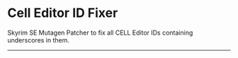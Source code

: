 # Cell Editor ID Fixer

Skyrim SE Mutagen Patcher to fix all CELL Editor IDs containing underscores in them.

---